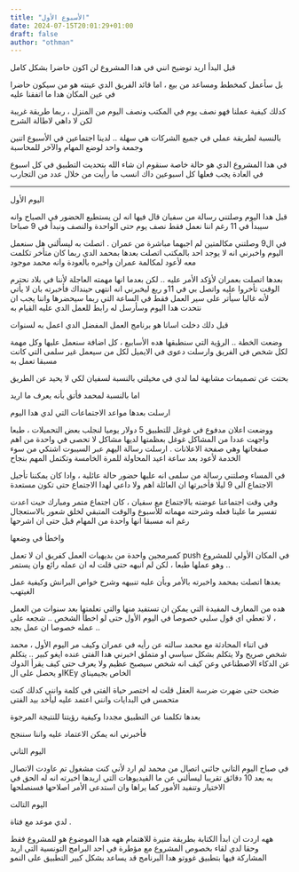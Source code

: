 ```yaml
---
title: "الأسبوع الأول"
date: 2024-07-15T20:01:29+01:00
draft: false
author: "othman"
---
```


قبل البدأ اريد توضيح انني في هدا المشروع لن اكون حاضرا بشكل كامل

بل سأعمل كمخطط ومساعد من بيع ، اما قائد الفريق الدي عينته هو من سيكون حاضرا في عين المكان هدا ما اتفقنا عليه

كدلك كيفية عملنا فهو نصف يوم في المكتب ونصف اليوم من المنزل ، ربما طريقة غريبة لكن لا داهي لاطالة الشرح

بالنسبة لطريقة عملي في جميع الشركات هي سهلة .. لدينا اجتماعين في الأسبوع اتنين وجمعة واحد لوضع المهام والآخر للمحاسبة

في هدا المشروع الدي هو حالة خاصة سنقوم ان شاء الله بتحديت التطبيق في كل اسبوع في العادة يجب فعلها كل اسبوعين داك انسب ما رأيت من خلال عدد من التجارب

---

اليوم الأول

قبل هدا اليوم وصلتني رسالة من سفيان قال فيها انه لن يستطيع الحضور في الصباح وانه سيبدأ في 11 رغم اننا نعمل فقط نصف يوم حتى الواحدة والنصف ونبدأ في 9 صباحا

في ال9 وصلتني مكالمتين لم اجبهما مباشرة من عمران . اتصلت به ليسألني هل سنعمل اليوم واخبرني انه لا يوجد احد بالمكتب اتصلت بعدها بمحمد الدي ربما كان متأخر تكلمت معه لأعود لمكالمة عمران واخبره بالعودة وانه محمد موجود

بعدها اتصلت بعمران لأؤكد الأمر عليه .. لكن بعدما انها مهمته العاجلة لأننا في بلاد نحترم الوقت تأخروا عليه واتصل بي في 11و ربع ليخبرني انه انتهى حينداك فأخبرته بان لا يأتي لأنه غالبا سيأتر على سير العمل فقط في الساعة التي ربما سيحضرها واننا يجب ان نتحدت هدا اليوم وسأرسل له رابط للعمل الدي عليه القيام به

قبل دلك دخلت اسانا هو برنامج العمل المفضل الدي اعمل به لسنوات

وضعت الخطة .. الرؤية التي سنطبقها هده الأسابيع ، كل اضافة سنعمل عليها وكل مهمة لكل شخص في الفريق وارسلت دعوى في الايميل لكل من سيعمل غير سلمى التي كانت مسبقا تعمل به

بحتت عن تصميمات مشابهة لما لدي في مخيلتي بالنسبة لسفيان لكي لا يحيد عن الطريق

اما بالنسبة لمحمد فأتق بأنه يعرف ما اريد

ارسلت بعدها مواعد الاجتماعات التي لدي هدا اليوم

ووضعت اعلان مدفوع في غوغل للتطبيق 5 دولار يوميا لنجلب بعض التحميلات ، طبعا واجهت عددا من المشاكل غوغل بعظمتها لديها مشاكل لا تحصى في واحدة من اهم صفحاتها وهي صفحة الاعلانات . ارسلت رسالة اليهم عبر السيبوت اشتكي من سوء الخدمة لأعود بعد ساعة اعيد المحاولة للمرة الخامسة وتكتمل المهم بنجاح

في المساء وصلتني رسالة من سلمى انه عليها حضور حالة عائلية ، وادا كان يمكننا تأجيل الاجتماع الى 9 ليلا فأخبرتها ان العائلة اهم ولا داعي لهدا الاجتماع حتى تكون مستعدة

وفي وقت اجتماعنا عوضته بالاجتماع مع سفيان ، كان اجتماع متمر ومبارك حيت اعدت تفسير ما علينا فعله وشرحته مهماته للأسبوع والوقت المتبقي لخلق شعور بالاستعجال رغم انه مسبقا انها واحدة من المهام قبل حتى ان اشرحها

واخطأ في وضعها

كمبرمجين واحدة من بديهيات العمل كفريق ان لا تعمل push
في المكان الأولي للمشروع .. وهو عملها طبعا ، لكن لم انبهه حتى قلت له ان عمله رائع وان يستمر

بعدها اتصلت بمحمد واخبرته بالأمر وبأن عليه تنبيهه وشرح خواص البرانش وكيفية عمل الغيتهب

هده من المعارف المفيدة التي يمكن ان تستفيد منها والتي تعلمتها بعد سنوات من العمل ، لا تعطي اي قول سلبي خصوصا في اليوم الأول حتى لو اخطأ الشخص .. شجعه على عمله خصوصا ان عمل بجد ..

في اتناء المحادثة مع محمد سالته عن رأيه في عمران وكيف مر اليوم الأول ، محمد شخص صريح ولا يتكلم بشكل سياسي او متملق اخبرني هدا الفتى عنده ايغو كبير .. يتكلم عن الدكاء الاصطناعي وعن كيف انه شخص سيصبح عظيم ولا يعرف حتى كيف يقرأ الدوك او يحصل على الKEy الخاص بجيميناي

ضحت حتى ضهرت ضرسة العقل قلت له اختصر حياة الفتى في كلمة وانني كدلك كنت متحمس في البدايات وانني اعتمد عليه ليأخد بيد الفتى

بعدها تكلمنا عن التطبيق مجددا وكيفية رؤيتنا للنتيجة المرجوة

فأخبرني انه يمكن الاعتماد عليه واننا سننجح

اليوم التاني

في صباح اليوم التاني جائني اتصال من محمد لم ارد لأني كنت مشغول تم عاودت الاتصال به بعد 10 دقائق تقريبا ليسألني عن ما الفيديوهات التي اريدها اخبرته انه له الحق في الاختيار وتنفيد الأمور كما يراها وان استدعى الأمر اصلاحها فسنصلحها

اليوم التالت

لدي موعد مع فتاة .

ههه اردت ان ابدأ الكتابة بطريقة متيرة للاهتمام ههه هدا الموضوع هو للمشروع فقط وحقا لدي لقاء بخصوص المشروع مع مؤطرة في احد البرامج التونسية التي اريد المشاركة فيها بتطبيق غووتو هدا البرنامج قد يساعد بشكل كبير التطبيق على النمو
